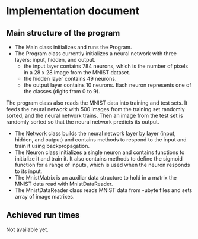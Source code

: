 # Implementation document

## Main structure of the program
* The Main class initializes and runs the Program.
* The Program class currently initializes a neural network with three layers: input, hidden, and output.
  - the input layer contains 784 neurons, which is the number of pixels in a 28 x 28 image from the MNIST dataset.
  - the hidden layer contains 49 neurons.
  - the output layer contains 10 neurons. Each neuron represents one of the classes (digits from 0 to 9).

The program class also reads the MNIST data into training and test sets.
It feeds the neural network with 500 images from the training set randomly sorted, and the neural network trains.
Then an image from the test set is randomly sorted so that the neural network predicts its output.
* The Network class builds the neural network layer by layer (input, hidden, and output) and contains methods to respond to the input and train it using backpropagation.
* The Neuron class initializes a single neuron and contains functions to initialize it and train it. It also contains methods to define the sigmoid function for a range of inputs, which is used when the neuron responds to its input.
* The MnistMatrix is an auxiliar data structure to hold in a matrix the MNIST data read with MnistDataReader.
* The MnistDataReader class reads MNIST data from -ubyte files and sets array of image matrixes.

## Achieved run times
Not available yet.
